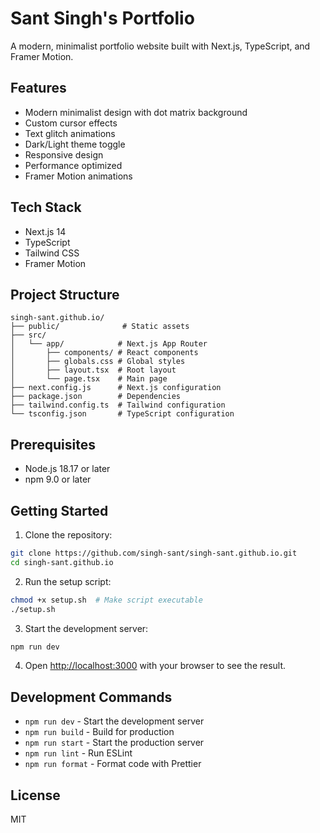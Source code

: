 # Sant Singh's Portfolio

A modern, minimalist portfolio website built with Next.js, TypeScript, and Framer Motion.

## Features

- Modern minimalist design with dot matrix background
- Custom cursor effects
- Text glitch animations
- Dark/Light theme toggle
- Responsive design
- Performance optimized
- Framer Motion animations

## Tech Stack

- Next.js 14
- TypeScript
- Tailwind CSS
- Framer Motion

## Project Structure

```
singh-sant.github.io/
├── public/              # Static assets
├── src/
│   └── app/            # Next.js App Router
│       ├── components/ # React components
│       ├── globals.css # Global styles
│       ├── layout.tsx  # Root layout
│       └── page.tsx    # Main page
├── next.config.js      # Next.js configuration
├── package.json        # Dependencies
├── tailwind.config.ts  # Tailwind configuration
└── tsconfig.json       # TypeScript configuration
```

## Prerequisites

- Node.js 18.17 or later
- npm 9.0 or later

## Getting Started

1. Clone the repository:
```bash
git clone https://github.com/singh-sant/singh-sant.github.io.git
cd singh-sant.github.io
```

2. Run the setup script:
```bash
chmod +x setup.sh  # Make script executable
./setup.sh
```

3. Start the development server:
```bash
npm run dev
```

4. Open [http://localhost:3000](http://localhost:3000) with your browser to see the result.

## Development Commands

- `npm run dev` - Start the development server
- `npm run build` - Build for production
- `npm run start` - Start the production server
- `npm run lint` - Run ESLint
- `npm run format` - Format code with Prettier

## License

MIT 